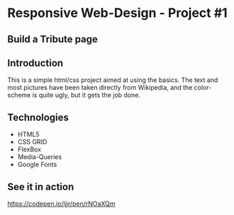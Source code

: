 # Responsive Web-Design - Project #1
## Build a Tribute page

## Introduction

This is a simple html/css project aimed at using the basics. 
The text and most pictures have been taken directly from Wikipedia, and the color-scheme is quite ugly, but it gets the job done.

## Technologies
* HTML5
* CSS GRID
* FlexBox
* Media-Queries
* Google Fonts

## See it in action

https://codepen.io/ljjr/pen/rNOaXQm
